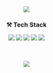 <div align="center">
  <img src="https://capsule-render.vercel.app/api?type=waving&color=auto&height=200&section=header&text=HyunJeong's%20Github!&fontSize=60" />	
</div>

<h3 align="center">⚒️ Tech Stack</h3>

<div align="center">
<img src="https://img.shields.io/badge/javascript-F7DF1E?style=flat-square&logo=javascript&logoColor=white"/>
<img src="https://img.shields.io/badge/typescript-3178C6?style=flat-square&logo=typescript&logoColor=white"/>
<img src="https://img.shields.io/badge/vue.js-4FC08D?style=flat-square&logo=vue.js&logoColor=white"/>
<img src="https://img.shields.io/badge/HTML5-E34F26?style=flat-square&logo=html5&logoColor=white"/>
<img src="https://img.shields.io/badge/CSS3-1572B6?style=flat-square&logo=css3&logoColor=white"/>
</div>

<br/>
<br/>
<br/>
<div align="center">
	<img src="https://github-readme-stats.vercel.app/api/top-langs/?username=JangHyunjeong&layout=compact">
  <!--<img src="https://github-readme-stats.vercel.app/api?username=JangHyunjeong&show_icons=true">-->
</div>
<br/>
<br/>
<br/>
